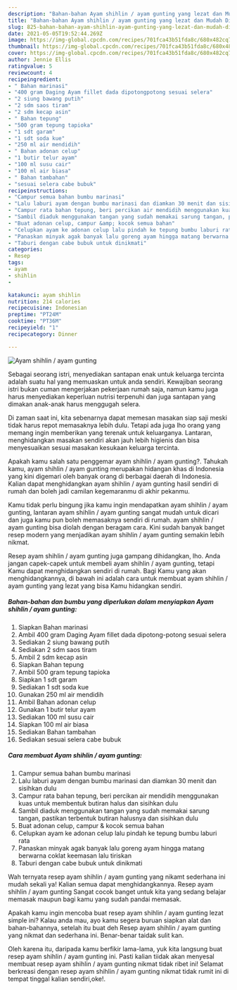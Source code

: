 ```yaml
---
description: "Bahan-bahan Ayam shihlin / ayam gunting yang lezat dan Mudah Dibuat"
title: "Bahan-bahan Ayam shihlin / ayam gunting yang lezat dan Mudah Dibuat"
slug: 825-bahan-bahan-ayam-shihlin-ayam-gunting-yang-lezat-dan-mudah-dibuat
date: 2021-05-05T19:52:44.269Z
image: https://img-global.cpcdn.com/recipes/701fca43b51fda8c/680x482cq70/ayam-shihlin-ayam-gunting-foto-resep-utama.jpg
thumbnail: https://img-global.cpcdn.com/recipes/701fca43b51fda8c/680x482cq70/ayam-shihlin-ayam-gunting-foto-resep-utama.jpg
cover: https://img-global.cpcdn.com/recipes/701fca43b51fda8c/680x482cq70/ayam-shihlin-ayam-gunting-foto-resep-utama.jpg
author: Jennie Ellis
ratingvalue: 5
reviewcount: 4
recipeingredient:
- " Bahan marinasi"
- "400 gram Daging Ayam fillet dada dipotongpotong sesuai selera"
- "2 siung bawang putih"
- "2 sdm saos tiram"
- "2 sdm kecap asin"
- " Bahan tepung"
- "500 gram tepung tapioka"
- "1 sdt garam"
- "1 sdt soda kue"
- "250 ml air mendidih"
- " Bahan adonan celup"
- "1 butir telur ayam"
- "100 ml susu cair"
- "100 ml air biasa"
- " Bahan tambahan"
- "sesuai selera cabe bubuk"
recipeinstructions:
- "Campur semua bahan bumbu marinasi"
- "Lalu laburi ayam dengan bumbu marinasi dan diamkan 30 menit dan sisihkan dulu"
- "Campur rata bahan tepung, beri percikan air mendidih menggunakan kuas untuk membentuk butiran halus dan sisihkan dulu"
- "Sambil diaduk menggunakan tangan yang sudah memakai sarung tangan, pastikan terbentuk butiran halusnya dan sisihkan dulu"
- "Buat adonan celup, campur &amp; kocok semua bahan"
- "Celupkan ayam ke adonan celup lalu pindah ke tepung bumbu laburi rata"
- "Panaskan minyak agak banyak lalu goreng ayam hingga matang berwarna coklat keemasan lalu tiriskan"
- "Taburi dengan cabe bubuk untuk dinikmati"
categories:
- Resep
tags:
- ayam
- shihlin
- 

katakunci: ayam shihlin  
nutrition: 214 calories
recipecuisine: Indonesian
preptime: "PT24M"
cooktime: "PT36M"
recipeyield: "1"
recipecategory: Dinner

---
```



![Ayam shihlin / ayam gunting](https://img-global.cpcdn.com/recipes/701fca43b51fda8c/680x482cq70/ayam-shihlin-ayam-gunting-foto-resep-utama.jpg)

Sebagai seorang istri, menyediakan santapan enak untuk keluarga tercinta adalah suatu hal yang memuaskan untuk anda sendiri. Kewajiban seorang istri bukan cuman mengerjakan pekerjaan rumah saja, namun kamu juga harus menyediakan keperluan nutrisi terpenuhi dan juga santapan yang dimakan anak-anak harus menggugah selera.

Di zaman  saat ini, kita sebenarnya dapat memesan masakan siap saji meski tidak harus repot memasaknya lebih dulu. Tetapi ada juga lho orang yang memang ingin memberikan yang terenak untuk keluarganya. Lantaran, menghidangkan masakan sendiri akan jauh lebih higienis dan bisa menyesuaikan sesuai masakan kesukaan keluarga tercinta. 



Apakah kamu salah satu penggemar ayam shihlin / ayam gunting?. Tahukah kamu, ayam shihlin / ayam gunting merupakan hidangan khas di Indonesia yang kini digemari oleh banyak orang di berbagai daerah di Indonesia. Kalian dapat menghidangkan ayam shihlin / ayam gunting hasil sendiri di rumah dan boleh jadi camilan kegemaranmu di akhir pekanmu.

Kamu tidak perlu bingung jika kamu ingin mendapatkan ayam shihlin / ayam gunting, lantaran ayam shihlin / ayam gunting sangat mudah untuk dicari dan juga kamu pun boleh memasaknya sendiri di rumah. ayam shihlin / ayam gunting bisa diolah dengan beragam cara. Kini sudah banyak banget resep modern yang menjadikan ayam shihlin / ayam gunting semakin lebih nikmat.

Resep ayam shihlin / ayam gunting juga gampang dihidangkan, lho. Anda jangan capek-capek untuk membeli ayam shihlin / ayam gunting, tetapi Kamu dapat menghidangkan sendiri di rumah. Bagi Kamu yang akan menghidangkannya, di bawah ini adalah cara untuk membuat ayam shihlin / ayam gunting yang lezat yang bisa Kamu hidangkan sendiri.

<!--inarticleads1-->

##### Bahan-bahan dan bumbu yang diperlukan dalam menyiapkan Ayam shihlin / ayam gunting:

1. Siapkan  Bahan marinasi
1. Ambil 400 gram Daging Ayam fillet dada dipotong-potong sesuai selera
1. Sediakan 2 siung bawang putih
1. Sediakan 2 sdm saos tiram
1. Ambil 2 sdm kecap asin
1. Siapkan  Bahan tepung
1. Ambil 500 gram tepung tapioka
1. Siapkan 1 sdt garam
1. Sediakan 1 sdt soda kue
1. Gunakan 250 ml air mendidih
1. Ambil  Bahan adonan celup
1. Gunakan 1 butir telur ayam
1. Sediakan 100 ml susu cair
1. Siapkan 100 ml air biasa
1. Sediakan  Bahan tambahan
1. Sediakan sesuai selera cabe bubuk




<!--inarticleads2-->

##### Cara membuat Ayam shihlin / ayam gunting:

1. Campur semua bahan bumbu marinasi
1. Lalu laburi ayam dengan bumbu marinasi dan diamkan 30 menit dan sisihkan dulu
1. Campur rata bahan tepung, beri percikan air mendidih menggunakan kuas untuk membentuk butiran halus dan sisihkan dulu
1. Sambil diaduk menggunakan tangan yang sudah memakai sarung tangan, pastikan terbentuk butiran halusnya dan sisihkan dulu
1. Buat adonan celup, campur &amp; kocok semua bahan
1. Celupkan ayam ke adonan celup lalu pindah ke tepung bumbu laburi rata
1. Panaskan minyak agak banyak lalu goreng ayam hingga matang berwarna coklat keemasan lalu tiriskan
1. Taburi dengan cabe bubuk untuk dinikmati




Wah ternyata resep ayam shihlin / ayam gunting yang nikamt sederhana ini mudah sekali ya! Kalian semua dapat menghidangkannya. Resep ayam shihlin / ayam gunting Sangat cocok banget untuk kita yang sedang belajar memasak maupun bagi kamu yang sudah pandai memasak.

Apakah kamu ingin mencoba buat resep ayam shihlin / ayam gunting lezat simple ini? Kalau anda mau, ayo kamu segera buruan siapkan alat dan bahan-bahannya, setelah itu buat deh Resep ayam shihlin / ayam gunting yang nikmat dan sederhana ini. Benar-benar taidak sulit kan. 

Oleh karena itu, daripada kamu berfikir lama-lama, yuk kita langsung buat resep ayam shihlin / ayam gunting ini. Pasti kalian tiidak akan menyesal membuat resep ayam shihlin / ayam gunting nikmat tidak ribet ini! Selamat berkreasi dengan resep ayam shihlin / ayam gunting nikmat tidak rumit ini di tempat tinggal kalian sendiri,oke!.

